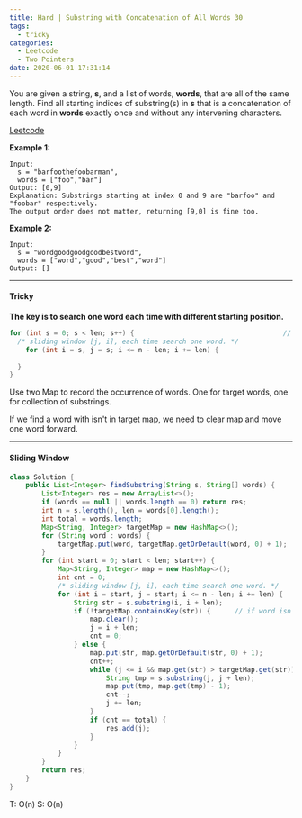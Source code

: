```yaml
---
title: Hard | Substring with Concatenation of All Words 30
tags:
  - tricky
categories:
  - Leetcode
  - Two Pointers
date: 2020-06-01 17:31:14
---
```


You are given a string, **s**, and a list of words, **words**, that are all of the same length. Find all starting indices of substring(s) in **s** that is a concatenation of each word in **words** exactly once and without any intervening characters.

[Leetcode](https://leetcode.com/problems/substring-with-concatenation-of-all-words/)

<!--more-->

**Example 1:**

```
Input:
  s = "barfoothefoobarman",
  words = ["foo","bar"]
Output: [0,9]
Explanation: Substrings starting at index 0 and 9 are "barfoo" and "foobar" respectively.
The output order does not matter, returning [9,0] is fine too.
```

**Example 2:**

```
Input:
  s = "wordgoodgoodgoodbestword",
  words = ["word","good","best","word"]
Output: []
```

---

#### Tricky 

**The key is to search one word each time with different starting position.**

```java
for (int s = 0; s < len; s++) { 									// search with different starting pos.
  /* sliding window [j, i], each time search one word. */
	for (int i = s, j = s; i <= n - len; i += len) {
    
  }
}
```

Use two Map to record the occurrence of words. One for target words, one for collection of substrings.

If we find a word with isn't in target map, we need to clear map and move one word forward.

---

#### Sliding Window  

```java
class Solution {
    public List<Integer> findSubstring(String s, String[] words) {
        List<Integer> res = new ArrayList<>();
        if (words == null || words.length == 0) return res;
        int n = s.length(), len = words[0].length();
        int total = words.length;
        Map<String, Integer> targetMap = new HashMap<>();
        for (String word : words) {
            targetMap.put(word, targetMap.getOrDefault(word, 0) + 1);
        }
        for (int start = 0; start < len; start++) {
            Map<String, Integer> map = new HashMap<>();
            int cnt = 0;       												// cnt number of words in window
            /* sliding window [j, i], each time search one word. */
            for (int i = start, j = start; i <= n - len; i += len) {   
                String str = s.substring(i, i + len);
                if (!targetMap.containsKey(str)) {      // if word isn't in target map.
                    map.clear();
                    j = i + len;
                    cnt = 0;
                } else {
                    map.put(str, map.getOrDefault(str, 0) + 1);
                    cnt++;															// shrink window
                    while (j <= i && map.get(str) > targetMap.get(str)) {
                        String tmp = s.substring(j, j + len);
                        map.put(tmp, map.get(tmp) - 1);
                        cnt--;
                        j += len;
                    }
                    if (cnt == total) {
                        res.add(j);
                    }
                }
            }
        }
        return res;
    }
}
```

T: O(n)		S: O(n)



